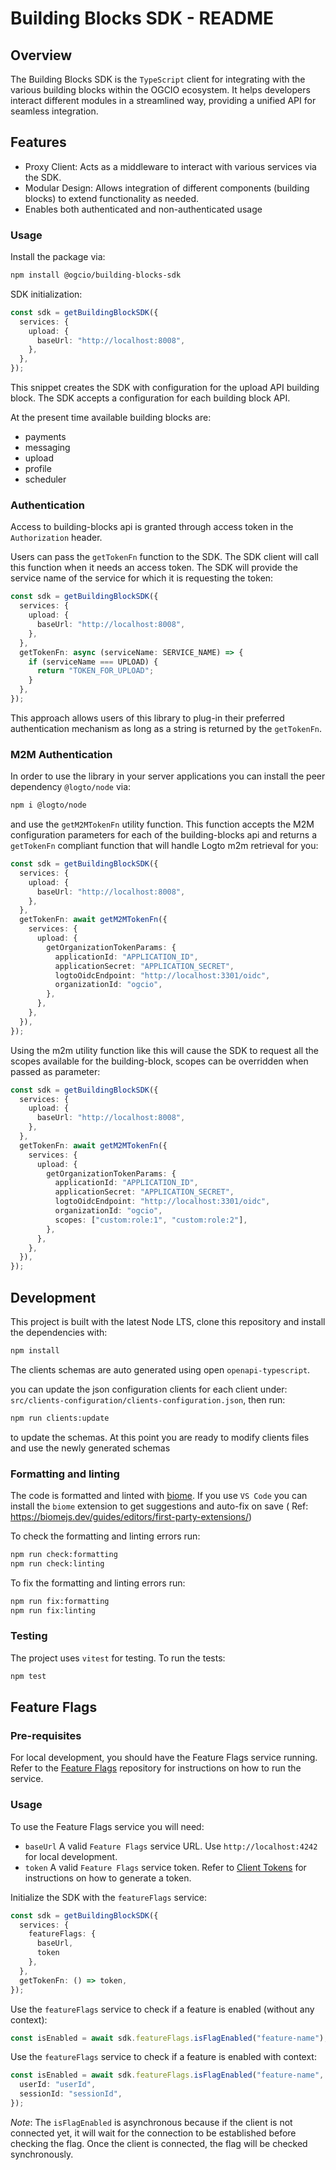 # Building Blocks SDK - README

## Overview

The Building Blocks SDK is the `TypeScript` client for integrating with the various building blocks within the OGCIO ecosystem. It helps developers interact different modules in a streamlined way, providing a unified API for seamless integration.

## Features

- Proxy Client: Acts as a middleware to interact with various services via the SDK.
- Modular Design: Allows integration of different components (building blocks) to extend functionality as needed.
- Enables both authenticated and non-authenticated usage

### Usage

Install the package via:

```bash
npm install @ogcio/building-blocks-sdk
```

SDK initialization:

```typescript
const sdk = getBuildingBlockSDK({
  services: {
    upload: {
      baseUrl: "http://localhost:8008",
    },
  },
});
```

This snippet creates the SDK with configuration for the upload API building block. The SDK accepts a configuration for each building block API.

At the present time available building blocks are:

- payments
- messaging
- upload
- profile
- scheduler

### Authentication

Access to building-blocks api is granted through access token in the `Authorization` header.

Users can pass the `getTokenFn` function to the SDK. The SDK client will call this function when it needs an access token. The SDK will provide the service name of the service for which it is requesting the token:

```typescript
const sdk = getBuildingBlockSDK({
  services: {
    upload: {
      baseUrl: "http://localhost:8008",
    },
  },
  getTokenFn: async (serviceName: SERVICE_NAME) => {
    if (serviceName === UPLOAD) {
      return "TOKEN_FOR_UPLOAD";
    }
  },
});
```

This approach allows users of this library to plug-in their preferred authentication mechanism as long as a string is returned by the `getTokenFn`.

### M2M Authentication

In order to use the library in your server applications you can install the peer dependency `@logto/node` via:

```bash
npm i @logto/node
```

and use the `getM2MTokenFn` utility function. This function accepts the M2M configuration parameters for each of the building-blocks api and returns a `getTokenFn` compliant function that will handle Logto m2m retrieval for you:

```typescript
const sdk = getBuildingBlockSDK({
  services: {
    upload: {
      baseUrl: "http://localhost:8008",
    },
  },
  getTokenFn: await getM2MTokenFn({
    services: {
      upload: {
        getOrganizationTokenParams: {
          applicationId: "APPLICATION_ID",
          applicationSecret: "APPLICATION_SECRET",
          logtoOidcEndpoint: "http://localhost:3301/oidc",
          organizationId: "ogcio",
        },
      },
    },
  }),
});
```

Using the m2m utility function like this will cause the SDK to request all the scopes available for the building-block, scopes can be overridden when passed as parameter:

```typescript
const sdk = getBuildingBlockSDK({
  services: {
    upload: {
      baseUrl: "http://localhost:8008",
    },
  },
  getTokenFn: await getM2MTokenFn({
    services: {
      upload: {
        getOrganizationTokenParams: {
          applicationId: "APPLICATION_ID",
          applicationSecret: "APPLICATION_SECRET",
          logtoOidcEndpoint: "http://localhost:3301/oidc",
          organizationId: "ogcio",
          scopes: ["custom:role:1", "custom:role:2"],
        },
      },
    },
  }),
});
```

## Development

This project is built with the latest Node LTS, clone this repository and install the dependencies with:

```bash
npm install
```

The clients schemas are auto generated using open `openapi-typescript`.

you can update the json configuration clients for each client under: `src/clients-configuration/clients-configuration.json`,
then run:

```bash
npm run clients:update
```

to update the schemas. At this point you are ready to modify clients files and use the newly generated schemas

### Formatting and linting

The code is formatted and linted with [biome](https://biomejs.dev/). If you use `VS Code` you can install the `biome` extension to get suggestions and auto-fix on save ( Ref: https://biomejs.dev/guides/editors/first-party-extensions/)

To check the formatting and linting errors run:

```bash
npm run check:formatting
npm run check:linting
```

To fix the formatting and linting errors run:

```bash
npm run fix:formatting
npm run fix:linting
```

### Testing

The project uses `vitest` for testing. To run the tests:

```bash
npm test
```

## Feature Flags

### Pre-requisites
For local development, you should have the Feature Flags service running.
Refer to the [Feature Flags](https://github.com/ogcio/unleash) repository for instructions on how to run the service.

### Usage

To use the Feature Flags service you will need:

- `baseUrl` A valid `Feature Flags` service URL. Use `http://localhost:4242` for local development.
- `token` A valid `Feature Flags` service token. Refer to [Client Tokens](https://docs.getunleash.io/reference/api-tokens-and-client-keys#client-tokens)
for instructions on how to generate a token.

Initialize the SDK with the `featureFlags` service:

```typescript
const sdk = getBuildingBlockSDK({
  services: {
    featureFlags: {
      baseUrl,
      token
    },
  },
  getTokenFn: () => token,
});
```

Use the `featureFlags` service to check if a feature is enabled (without any context):

```typescript
const isEnabled = await sdk.featureFlags.isFlagEnabled("feature-name");
```

Use the `featureFlags` service to check if a feature is enabled with context:

```typescript
const isEnabled = await sdk.featureFlags.isFlagEnabled("feature-name", {
  userId: "userId",
  sessionId: "sessionId",
});
```

*Note*: The `isFlagEnabled` is asynchronous because if the client is not connected yet,
it will wait for the connection to be established before checking the flag.
Once the client is connected, the flag will be checked synchronously.
